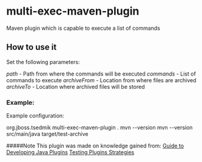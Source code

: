 # multi-exec-maven-plugin
Maven plugin which is capable to execute a list of commands

## How to use it
Set the following parameters:

*path* - Path from where the commands will be executed
*commands* - List of commands to execute
*archiveFrom* - Location from where files are archived
*archiveTo* - Location where archived files will be stored

### Example:
Example configuration:

   <plugin>
     <groupId>org.jboss.tsedmik</groupId>
     <artifactId>multi-exec-maven-plugin</artifactId>
     <configuration>
       <path>.</path>
       <commands>
         <param>mvn --version</param>
         <param>mvn --version</param>
       </commands>
       <archiveFrom>src/main/java</archiveFrom>
       <archiveTo>target/test-archive</archiveTo>
     </configuration>
   </plugin>

#####Note
This plugin was made on knowledge gained from:
[Guide to Developing Java Plugins](https://maven.apache.org/guides/plugin/guide-java-plugin-development.html)
[Testing Plugins Strategies](https://maven.apache.org/plugin-developers/plugin-testing.html)
